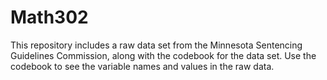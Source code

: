 # Math302

This repository includes a raw data set from the Minnesota Sentencing Guidelines Commission, along with the codebook for the data set. Use the codebook to see the variable names and values in the raw data.
